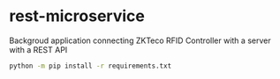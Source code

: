 # rest-microservice
Backgroud application connecting ZKTeco RFID Controller with a server with a REST API

```bash
python -m pip install -r requirements.txt
```
